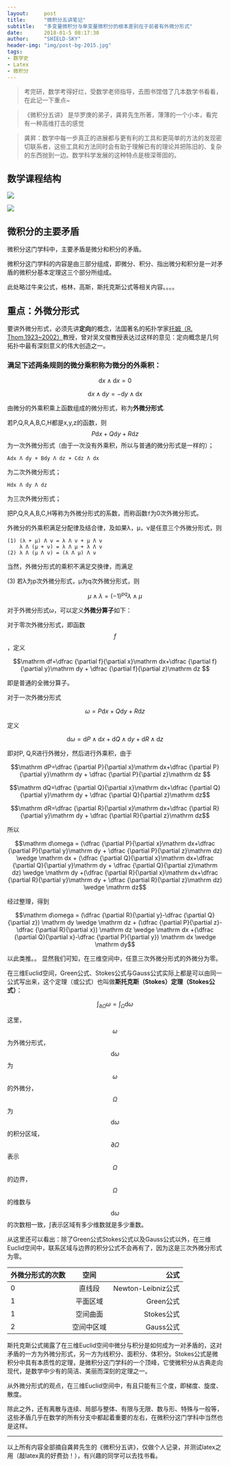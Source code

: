 ```yaml
---
layout:     post
title:      "微积分五讲笔记"
subtitle:   "多变量微积分与单变量微积分的根本差别在于前者有外微分形式"
date:       2018-01-5 08:17:30
author:     "SHIELD-SKY"
header-img: "img/post-bg-2015.jpg"
tags:
- 数学史
- Latex
- 微积分
---
```

>考完研，数学考得好烂，受数学老师指导，去图书馆借了几本数学书看看，在此记一下重点~

>《微积分五讲》 是华罗庚的弟子，龚昇先生所著，薄薄的一个小本，看完有一种高维打击的感觉


>龚昇：数学中每一步真正的进展都与更有利的工具和更简单的方法的发现密切联系者，这些工具和方法同时会有助于理解已有的理论并把陈旧的、复杂的东西抛到一边。数学科学发展的这种特点是根深蒂固的。

## 数学课程结构

![](/img/math1.png)

![](/img/math2.png)

##  微积分的主要矛盾

微积分这门学科中，主要矛盾是微分和积分的矛盾。

微积分这门学科的内容是由三部分组成，即微分、积分、指出微分和积分是一对矛盾的微积分基本定理这三个部分所组成。

此处略过牛来公式，格林，高斯，斯托克斯公式等相关内容。。。。

## 重点：外微分形式

要讲外微分形式，必须先讲**定向**的概念，法国著名的拓扑学家[托姆（R. Thom,1923~2002）](https://zh.wikipedia.org/wiki/勒内·托姆)教授，曾对吴文俊教授表达过这样的意见：定向概念是几何拓扑中最有深刻意义的伟大创造之一。

### 满足下述两条规则的微分乘积称为微分的外乘积：

 $$\begin{equation}
  \mathrm dx \wedge \mathrm dx = 0
 \end{equation} $$

   $$\begin{equation}
  \mathrm dx \wedge \mathrm dy=- \mathrm dy\wedge \mathrm dx
  \end{equation}$$



由微分的外乘积乘上函数组成的微分形式，称为**外微分形式**.

若P,Q,R,A,B,C,H都是x,y,z的函数，则$$P\mathrm dx + Q\mathrm dy + R\mathrm dz$$为一次外微分形式（由于一次没有外乘积，所以与普通的微分形式是一样的）；

```
Adx Λ dy + Bdy Λ dz + Cdz Λ dx
```
为二次外微分形式；

```
Hdx Λ dy Λ dz
```
为三次外微分形式；

把P,Q,R,A,B,C,H等称为外微分形式的系数，而称函数```f```为0次外微分形式。

外微分的外乘积满足分配律及结合律，及如果λ，μ，ν是任意三个外微分形式，则

```
(1) (λ + μ) Λ ν = λ Λ ν + μ Λ ν
    λ Λ (μ + ν) = λ Λ μ + λ Λ ν
(2) λ Λ (μ Λ ν) = (λ Λ μ) Λ ν
```
当然，外微分形式的乘积不满足交换律，而满足


(3) 若λ为p次外微分形式，μ为q次外微分形式，则
  
$$ \mu \wedge \lambda =\left( -1\right) ^{pq}\lambda \wedge \mu$$ 

对于外微分形式ω，可以定义**外微分算子**如下：

对于零次外微分形式，即函数$$f$$，定义

$$\mathrm df=\dfrac {\partial f}{\partial x}\mathrm dx+\dfrac {\partial f}{\partial y}\mathrm dy + \dfrac {\partial f}{\partial z}\mathrm dz $$

即是普通的全微分算子。

对于一次外微分形式


 $$ \omega = P\mathrm dx + Q\mathrm dy + R\mathrm dz$$


定义

$$\mathrm d\omega = \mathrm dP \wedge \mathrm dx + \mathrm dQ \wedge \mathrm dy + \mathrm dR \wedge \mathrm dz$$


即对P, Q,R进行外微分，然后进行外乘积，由于


$$\mathrm dP=\dfrac {\partial P}{\partial x}\mathrm dx+\dfrac {\partial P}{\partial y}\mathrm dy + \dfrac {\partial P}{\partial z}\mathrm dz $$



$$\mathrm dQ=\dfrac {\partial Q}{\partial x}\mathrm dx+\dfrac {\partial Q}{\partial y}\mathrm dy + \dfrac {\partial Q}{\partial z}\mathrm dz$$



$$\mathrm dR=\dfrac {\partial R}{\partial x}\mathrm dx+\dfrac {\partial R}{\partial y}\mathrm dy + \dfrac {\partial R}{\partial z}\mathrm dz$$


所以 
  

 $$\mathrm d\omega = (\dfrac {\partial P}{\partial x}\mathrm dx+\dfrac {\partial P}{\partial y}\mathrm dy + \dfrac {\partial P}{\partial z}\mathrm dz) \wedge \mathrm dx + (\dfrac {\partial Q}{\partial x}\mathrm dx+\dfrac {\partial Q}{\partial y}\mathrm dy + \dfrac {\partial Q}{\partial z}\mathrm dz) \wedge \mathrm dy +(\dfrac {\partial R}{\partial x}\mathrm dx+\dfrac {\partial R}{\partial y}\mathrm dy + \dfrac {\partial R}{\partial z}\mathrm dz) \wedge \mathrm dz$$


经过整理，得到


$$\mathrm d\omega = (\dfrac {\partial R}{\partial y}-\dfrac {\partial Q}{\partial z}) \mathrm dy \wedge \mathrm dz + (\dfrac {\partial P}{\partial z}-\dfrac {\partial R}{\partial x}) \mathrm dz \wedge \mathrm dx +(\dfrac {\partial Q}{\partial x}-\dfrac {\partial P}{\partial y}) \mathrm dx \wedge \mathrm dy$$

            
 以此类推。。
 显然我们可知，在三维空间中，任意三次外微分形式的外微分为零。
 
 在三维Euclid空间，Green公式、Stokes公式与Gauss公式实际上都是可以由同一公式写出来，这个定理（或公式）也叫做**斯托克斯（Stokes）定理（Stokes公式）**：
 
 
 
 $$\int_{\partial \Omega} \omega = \int_\Omega \mathrm d \omega$$

 
 

这里，$$\omega$$为外微分形式，$$\mathrm d\omega$$ 为$$\omega$$的外微分，$$\Omega$$为$$\mathrm d\omega$$的积分区域，$$ {\partial \Omega} $$表示$$ \Omega $$的边界，$$\Omega $$的维数与$$\mathrm d\omega $$的次数相一致，$\int$表示区域有多少维数就是多少重数。

从这里还可以看出：除了Green公式Stokes公式以及Gauss公式以外，在三维Euclid空间中，联系区域与边界的积分公式不会再有了，因为这是三次外微分形式为零。

| 外微分形式的次数        | 空间           | 公式  |
| ------------- |:-------------:| -----:|
| 0     | 直线段 | Newton-Leibniz公式 |
| 1      | 平面区域     |   Green公式 |
| 1 | 空间曲面      |    Stokes公式 |
| 2 | 空间中区域      |    Gauss公式 |


斯托克斯公式揭露了在三维Euclid空间中微分与积分是如何成为一对矛盾的，这对矛盾的一方为外微分形式，另一方为线积分、面积分、体积分。Stokes公式是微积分中具有本质性的定理，是微积分这门学科的一个顶峰，它使微积分从古典走向现代，是数学中少有的简洁、美丽而深刻的定理之一。

从外微分形式的观点，在三维Euclid空间中，有且只能有三个度，即梯度、旋度、散度。

除此之外，还有离散与连续、局部与整体、有限与无限、数与形、特殊与一般等，这些矛盾几乎在数学的所有分支中都起着重要的左右，在微积分这门学科中当然也是这样。

---

以上所有内容全部摘自龚昇先生的《微积分五讲》，仅做个人记录，并测试latex之用（敲latex真的好费劲！），有兴趣的同学可以去找书看。

